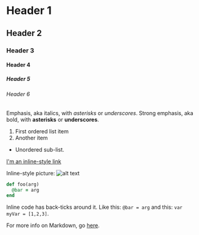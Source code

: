 # Header 1
## Header 2
### Header 3
#### Header 4
##### Header 5
###### Header 6

Emphasis, aka italics, with *asterisks* or _underscores_.
Strong emphasis, aka bold, with **asterisks** or __underscores__.

1. First ordered list item
2. Another item
  * Unordered sub-list.

[I'm an inline-style link](http://flatironschool.com)

Inline-style picture: 
![alt text](http://placekitten.com/150/150 "Kitten Title Text 1")

```ruby
def foo(arg)
  @bar = arg
end
```

Inline code has back-ticks around it. Like this: `@bar = arg` and this: `var myVar = [1,2,3]`.

For more info on Markdown, go [here](https://github.com/adam-p/markdown-here/wiki/Markdown-Cheatsheet).